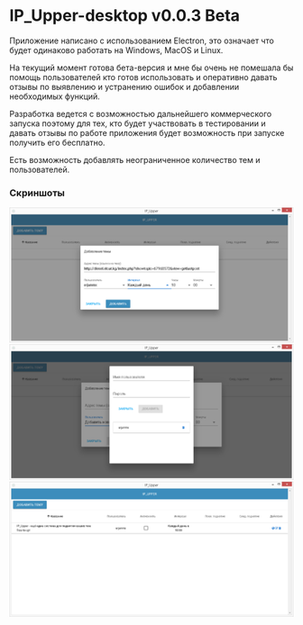 # IP_Upper-desktop v0.0.3 Beta

Приложение написано с использованием Electron, это означает что будет одинаково работать на Windows, MacOS и Linux.

На текущий момент готова бета-версия и мне бы очень не помешала бы помощь пользователей кто готов использовать и оперативно давать отзывы по выявлению и устранению ошибок и добавлении необходимых функций. 

Разработка ведется с возможностью дальнейшего коммерческого запуска поэтому для тех, кто будет участвовать в тестировании и давать отзывы по работе приложения будет возможность при запуске получить его бесплатно.

Есть возможность добавлять неограниченное количество тем и пользователей.

### Скриншоты

<img src="screenshots/1.png">

<img src="screenshots/2.png">

<img src="screenshots/3.png">
